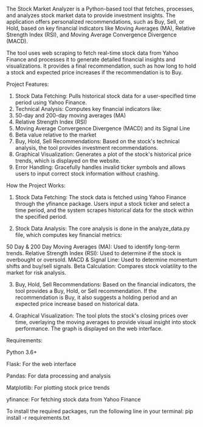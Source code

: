 The Stock Market Analyzer is a Python-based tool that fetches, processes, and analyzes stock market data to provide investment insights. The application offers personalized recommendations, such as Buy, Sell, or Hold, based on key financial indicators like Moving Averages (MA), Relative Strength Index (RSI), and Moving Average Convergence Divergence (MACD).

The tool uses web scraping to fetch real-time stock data from Yahoo Finance and processes it to generate detailed financial insights and visualizations. It provides a final recommendation, such as how long to hold a stock and expected price increases if the recommendation is to Buy.

Project Features:
1) Stock Data Fetching: Pulls historical stock data for a user-specified time period using Yahoo Finance.
2) Technical Analysis: Computes key financial indicators like:
3) 50-day and 200-day moving averages (MA)
4) Relative Strength Index (RSI)
5) Moving Average Convergence Divergence (MACD) and its Signal Line
6) Beta value relative to the market
7) Buy, Hold, Sell Recommendations: Based on the stock's technical analysis, the tool provides investment recommendations.
8) Graphical Visualization: Generates a plot of the stock's historical price trends, which is displayed on the website.
9) Error Handling: Gracefully handles invalid ticker symbols and allows users to input correct stock information without crashing.

How the Project Works:
1) Stock Data Fetching:
The stock data is fetched using Yahoo Finance through the yfinance package. Users input a stock ticker and select a time period, and the system scrapes historical data for the stock within the specified period.

2) Stock Data Analysis:
The core analysis is done in the analyze_data.py file, which computes key financial metrics:

50 Day & 200 Day Moving Averages (MA): Used to identify long-term trends.
Relative Strength Index (RSI): Used to determine if the stock is overbought or oversold.
MACD & Signal Line: Used to determine momentum shifts and buy/sell signals.
Beta Calculation: Compares stock volatility to the market for risk analysis.

3) Buy, Hold, Sell Recommendations:
Based on the financial indicators, the tool provides a Buy, Hold, or Sell recommendation. If the recommendation is Buy, it also suggests a holding period and an expected price increase based on historical data.

4) Graphical Visualization:
The tool plots the stock's closing prices over time, overlaying the moving averages to provide visual insight into stock performance. The graph is displayed on the web interface.

Requirements:

Python 3.6+

Flask: For the web interface

Pandas: For data processing and analysis

Matplotlib: For plotting stock price trends

yfinance: For fetching stock data from Yahoo Finance

To install the required packages, run the following line in your terminal:
pip install -r requirements.txt
